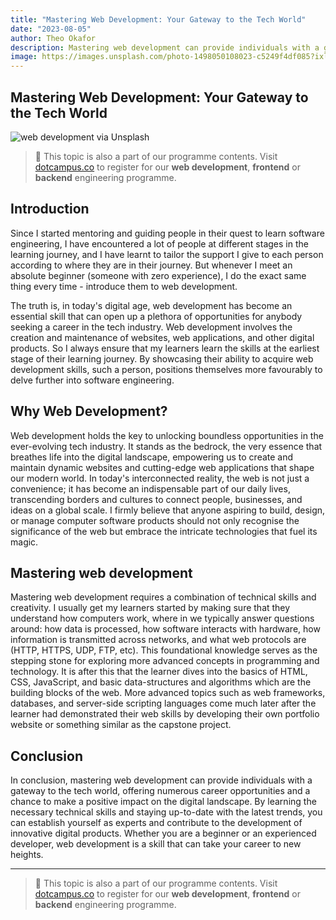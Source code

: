 ```yaml
---
title: "Mastering Web Development: Your Gateway to the Tech World"
date: "2023-08-05"
author: Theo Okafor
description: Mastering web development can provide individuals with a gateway to the tech world, offering numerous career opportunities and a chance to make a positive impact on the digital landscape.
image: https://images.unsplash.com/photo-1498050108023-c5249f4df085?ixlib=rb-4.0.3&q=85&fm=jpg&crop=entropy&cs=srgb&w=3600
---
```


## Mastering Web Development: Your Gateway to the Tech World

![web development via Unsplash](https://images.unsplash.com/photo-1498050108023-c5249f4df085?ixlib=rb-4.0.3&q=85&fm=jpg&crop=entropy&cs=srgb&w=3600)

> 📢 This topic is also a part of our programme contents. Visit [dotcampus.co](http://dotcampus.co) to register for our **web development**, **frontend** or **backend** engineering programme.

## Introduction

Since I started mentoring and guiding people in their quest to learn software engineering, I have encountered a lot of people at different stages in the learning journey, and I have learnt to tailor the support I give to each person according to where they are in their journey. But whenever I meet an absolute beginner (someone with zero experience), I do the exact same thing every time - introduce them to web development.

The truth is, in today's digital age, web development has become an essential skill that can open up a plethora of opportunities for anybody seeking a career in the tech industry. Web development involves the creation and maintenance of websites, web applications, and other digital products. So I always ensure that my learners learn the skills at the earliest stage of their learning journey. By showcasing their ability to acquire web development skills, such a person, positions themselves more favourably to delve further into software engineering.

## Why Web Development?

Web development holds the key to unlocking boundless opportunities in the ever-evolving tech industry. It stands as the bedrock, the very essence that breathes life into the digital landscape, empowering us to create and maintain dynamic websites and cutting-edge web applications that shape our modern world. In today's interconnected reality, the web is not just a convenience; it has become an indispensable part of our daily lives, transcending borders and cultures to connect people, businesses, and ideas on a global scale. I firmly believe that anyone aspiring to build, design, or manage computer software products should not only recognise the significance of the web but embrace the intricate technologies that fuel its magic.

## Mastering web development

Mastering web development requires a combination of technical skills and
creativity. I usually get my learners started by making sure that they understand how
computers work, where in we typically answer questions around: how data is
processed, how software interacts with hardware, how information is transmitted across networks, and what web protocols are (HTTP, HTTPS,
UDP, FTP, etc). This foundational knowledge serves as the stepping stone for
exploring more advanced concepts in programming and technology. It is after this that the learner dives into the basics of HTML, CSS, JavaScript, and basic data-structures and algorithms which are the building blocks of the web. More advanced topics such as web frameworks, databases, and server-side scripting languages come much later after the learner had demonstrated their web skills by developing their own portfolio website or something similar as the capstone project.

## Conclusion

In conclusion, mastering web development can provide individuals with a gateway to the tech world, offering numerous career opportunities and a chance to make a positive impact on the digital landscape. By learning the necessary technical skills and staying up-to-date with the latest trends, you can establish yourself as experts and contribute to the development of innovative digital products. Whether you are a beginner or an experienced developer, web development is a skill that can take your career to new heights.

---

> 📢 This topic is also a part of our programme contents. Visit [dotcampus.co](http://dotcampus.co) to register for our **web development**, **frontend** or **backend** engineering programme.
